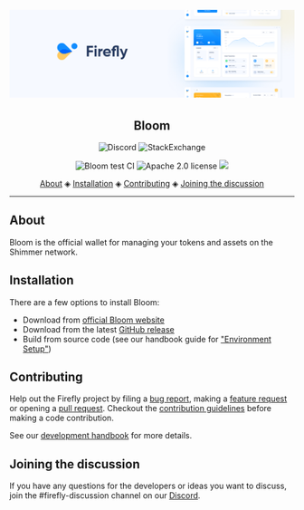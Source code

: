<h1 align="center">
  <br>
  <a href=""><img src="header.png"></a>
</h1>

<h2 align="center">Bloom</h2>

<p align="center">
  <a href="https://discord.iota.org/" style="text-decoration:none;"><img src="https://img.shields.io/badge/Discord-9cf.svg?logo=discord" alt="Discord"></a>
  <a href="https://iota.stackexchange.com/" style="text-decoration:none;"><img src="https://img.shields.io/badge/StackExchange-9cf.svg?logo=stackexchange" alt="StackExchange"></a>
</p>

<p align="center">
  <a href="https://github.com/bloomwalletio/bloom/actions/workflows/ci.test.yml" style="text-decoration:none;"><img src="https://github.com/bloomwalletio/bloom/actions/workflows/ci.test.yml/badge.svg?branch=develop&event=push" alt="Bloom test CI"></a>
  <a href="https://github.com/bloomwalletio/bloom/blob/develop/LICENSE" style="text-decoration:none;"><img src="https://img.shields.io/badge/License-Apache%202.0-green.svg" alt="Apache 2.0 license"></a>
  <a href="https://app.fossa.com/projects/git%2Bgithub.com%2Fbloomwalletio%2Fbloom?ref=badge_shield" alt="FOSSA Status"><img src="https://app.fossa.com/api/projects/git%2Bgithub.com%2Fbloomwalletio%2Fbloom.svg?type=shield"/></a>
</p>

<p align="center">
  <a href="#about">About</a> ◈
  <a href="#installation">Installation</a> ◈
  <a href="#getting-started">Contributing</a> ◈
  <a href="#joining-the-discussion">Joining the discussion</a> 
</p>

---

## About

Bloom is the official wallet for managing your tokens and assets on the Shimmer network.

## Installation

There are a few options to install Bloom:

-   Download from [official Bloom website](https://github.com/bloomwalletio/bloom/releases)
-   Download from the latest [GitHub release](https://github.com/bloomwalletio/bloom/releases)
-   Build from source code (see our handbook guide for ["Environment Setup"]())

## Contributing

Help out the Firefly project by filing a [bug report](https://github.com/bloomwalletio/bloom/issues/new?assignees=&labels=bug&template=bug_report.yml), making a [feature request](https://github.com/iotaledger/firefly/issues/new?assignees=&labels=feat&template=feature_request.md) or opening a [pull request](https://github.com/iotaledger/firefly/pulls/).
Checkout the [contribution guidelines](https://github.com/bloomwalletio/bloom/blob/develop/.github/CONTRIBUTING.md) before making a code contribution.

See our [development handbook](https://bloomwalletio.github.io/bloom/) for more details.

## Joining the discussion

If you have any questions for the developers or ideas you want to discuss, join the #firefly-discussion channel on our [Discord](https://discord.iota.org/).
